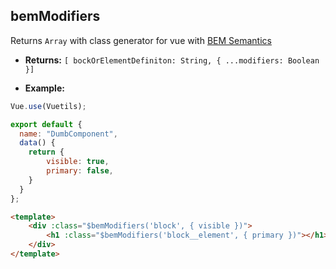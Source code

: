 ## bemModifiers

Returns `Array` with class generator for vue with [BEM Semantics](http://getbem.com/introduction/)

- **Returns:** `[ bockOrElementDefiniton: String, { ...modifiers: Boolean }]`

- **Example:**

```js
Vue.use(Vuetils);

export default {
  name: "DumbComponent",
  data() {
    return {
        visible: true,
        primary: false,
    }
  }
};
```

```html
<template>
    <div :class="$bemModifiers('block', { visible })">
        <h1 :class="$bemModifiers('block__element', { primary })"></h1>
    </div>
</template>
```